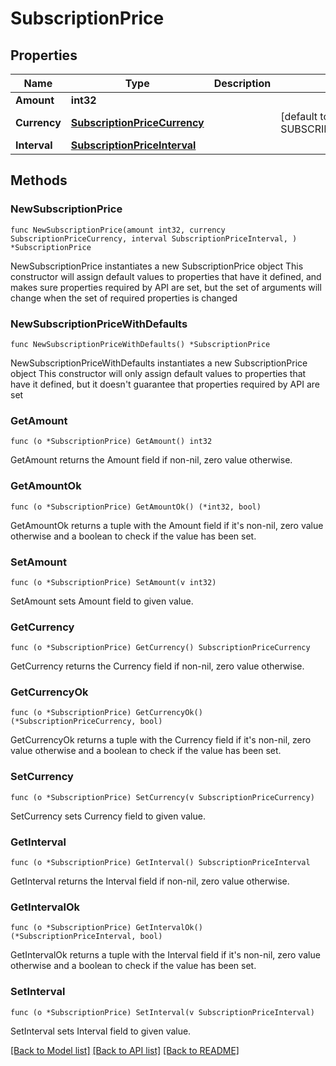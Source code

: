 # SubscriptionPrice

## Properties

Name | Type | Description | Notes
------------ | ------------- | ------------- | -------------
**Amount** | **int32** |  | 
**Currency** | [**SubscriptionPriceCurrency**](SubscriptionPriceCurrency.md) |  | [default to SUBSCRIPTIONPRICECURRENCY_EUR]
**Interval** | [**SubscriptionPriceInterval**](SubscriptionPriceInterval.md) |  | 

## Methods

### NewSubscriptionPrice

`func NewSubscriptionPrice(amount int32, currency SubscriptionPriceCurrency, interval SubscriptionPriceInterval, ) *SubscriptionPrice`

NewSubscriptionPrice instantiates a new SubscriptionPrice object
This constructor will assign default values to properties that have it defined,
and makes sure properties required by API are set, but the set of arguments
will change when the set of required properties is changed

### NewSubscriptionPriceWithDefaults

`func NewSubscriptionPriceWithDefaults() *SubscriptionPrice`

NewSubscriptionPriceWithDefaults instantiates a new SubscriptionPrice object
This constructor will only assign default values to properties that have it defined,
but it doesn't guarantee that properties required by API are set

### GetAmount

`func (o *SubscriptionPrice) GetAmount() int32`

GetAmount returns the Amount field if non-nil, zero value otherwise.

### GetAmountOk

`func (o *SubscriptionPrice) GetAmountOk() (*int32, bool)`

GetAmountOk returns a tuple with the Amount field if it's non-nil, zero value otherwise
and a boolean to check if the value has been set.

### SetAmount

`func (o *SubscriptionPrice) SetAmount(v int32)`

SetAmount sets Amount field to given value.


### GetCurrency

`func (o *SubscriptionPrice) GetCurrency() SubscriptionPriceCurrency`

GetCurrency returns the Currency field if non-nil, zero value otherwise.

### GetCurrencyOk

`func (o *SubscriptionPrice) GetCurrencyOk() (*SubscriptionPriceCurrency, bool)`

GetCurrencyOk returns a tuple with the Currency field if it's non-nil, zero value otherwise
and a boolean to check if the value has been set.

### SetCurrency

`func (o *SubscriptionPrice) SetCurrency(v SubscriptionPriceCurrency)`

SetCurrency sets Currency field to given value.


### GetInterval

`func (o *SubscriptionPrice) GetInterval() SubscriptionPriceInterval`

GetInterval returns the Interval field if non-nil, zero value otherwise.

### GetIntervalOk

`func (o *SubscriptionPrice) GetIntervalOk() (*SubscriptionPriceInterval, bool)`

GetIntervalOk returns a tuple with the Interval field if it's non-nil, zero value otherwise
and a boolean to check if the value has been set.

### SetInterval

`func (o *SubscriptionPrice) SetInterval(v SubscriptionPriceInterval)`

SetInterval sets Interval field to given value.



[[Back to Model list]](../README.md#documentation-for-models) [[Back to API list]](../README.md#documentation-for-api-endpoints) [[Back to README]](../README.md)



